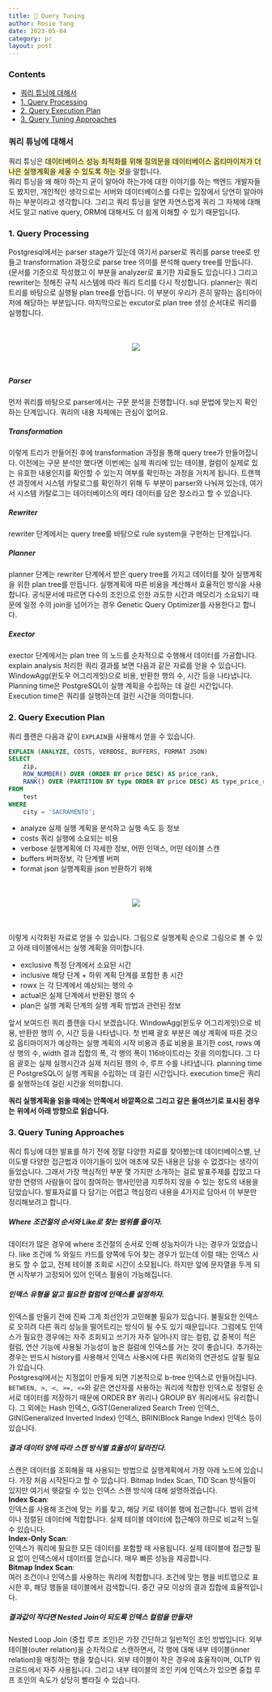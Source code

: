 ```yaml
---
title: 🚴 Query Tuning
author: Rosie Yang
date: 2023-05-04
category: pr
layout: post
---
```


### Contents
+ [쿼리 튜닝에 대해서](/pr/2023/05/04/Database.html#쿼리-튜닝에-대해서)
+ [1. Query Processing](/pr/2023/05/04/Database.html#1-query-processing)
+ [2. Query Execution Plan](/pr/2023/05/04/Database.html#2-query-execution-plan)
+ [3. Query Tuning Approaches](/pr/2023/05/04/Database.html#3-query-tuning-approaches)

### 쿼리 튜닝에 대해서
쿼리 튜닝은 <span style="background-color:#fff5b1">데이터베이스 성능 최적화를 위해 질의문을 데이터베이스 옵티마이저가 더 나은 실행계획을 세울 수 있도록 하는 것</span>을 말합니다.  
쿼리 튜닝을 왜 해야 하는지 굳이 알아야 하는가에 대한 이야기를 하는 백엔드 개발자들도 봤지만, 개인적인 생각으로는 서버와 데이터베이스를 다루는 입장에서 당연히 알아야 하는 부분이라고 생각합니다.
그리고 쿼리 튜닝을 알면 자연스럽게 쿼리 그 자체에 대해서도 알고 native query, ORM에 대해서도 더 쉽게 이해할 수 있기 때문입니다.

### 1. Query Processing
Postgresql에서는 parser stage가 있는데 여기서 parser로 쿼리를 parse tree로 만들고 transformation 과정으로 parse tree 의미를 분석해 query tree를 만듭니다.
(문서를 기준으로 작성했고 이 부분을 analyzer로 표기한 자료들도 있습니다.)
그리고 rewriter는 정해진 규칙 시스템에 따라 쿼리 트리를 다시 작성합니다. planner는 쿼리 트리를 바탕으로 실행될 plan tree를 만듭니다.
이 부분이 우리가 흔히 말하는 옵티마이저에 해당하는 부분입니다. 마지막으로는 excutor로 plan tree 생성 순서대로 쿼리를 실행합니다.

<p style="text-align: center; margin: 50px 0">
  <img src="/assets/gitbook/post_images/database/query_tuning_01.png">
</p> 

##### Parser
먼저 쿼리를 바탕으로 parser에서는 구문 분석을 진행합니다. sql 문법에 맞는지 확인하는 단계입니다. 쿼리의 내용 자체에는 관심이 없어요.  

##### Transformation
이렇게 트리가 만들어진 후에 transformation 과정을 통해 query tree가 만들어집니다.
이전에는 구문 분석만 했다면 이번에는 실제 쿼리에 있는 테이블, 컬럼이 실제로 있는 유효한 내용인지를 확인할 수 있는지 여부를 확인하는 과정을 거치게 됩니다.
트랜잭션 과정에서 시스템 카탈로그를 확인하기 위해 두 부분이 parser와 나눠져 있는데, 여기서 시스템 카탈로그는 데이터베이스의 메타 데이터를 담은 장소라고 할 수 있습니다.  

##### Rewriter
rewriter 단계에서는 query tree를 바탕으로 rule system을 구현하는 단계입니다.

##### Planner
planner 단계는 rewriter 단계에서 받은 query tree를 가지고 데이터를 찾아 실행계획을 위한 plan tree를 만듭니다.
실행계획에 따른 비용을 계산해서 효율적인 방식을 사용합니다. 공식문서에 따르면 다수의 조인으로 인한 과도한 시간과 메모리가 소요되기 때문에 일정 수의 join을 넘어가는 경우 Genetic Query Optimizer를 사용한다고 합니다.

##### Exector
exector 단계에서는 plan tree 의 노드를 순차적으로 수행해서 데이터를 가공합니다. explain analysis 처리한 쿼리 결과를 보면 다음과 같은 자료를 얻을 수 있습니다. 
WindowAgg(윈도우 어그리게잇)으로 비용, 반환한 행의 수, 시간 등을 나타냅니다. Planning time은 PostgreSQL이 실행 계획을 수립하는 데 걸린 시간입니다. Execution time은 쿼리를 실행하는데 걸린 시간을 의미합니다.

### 2. Query Execution Plan 
쿼리 플랜은 다음과 같이 ```EXPLAIN```을 사용해서 얻을 수 있습니다.
```sql
EXPLAIN (ANALYZE, COSTS, VERBOSE, BUFFERS, FORMAT JSON)
SELECT
    zip,
    ROW_NUMBER() OVER (ORDER BY price DESC) AS price_rank,
    RANK() OVER (PARTITION BY type ORDER BY price DESC) AS type_price_rank
FROM
    test
WHERE
    city = 'SACRAMENTO';
```
+ analyze 실제 실행 계획을 분석하고 실행 속도 등 정보
+ costs 쿼리 실행에 소요되는 비용
+ verbose 실행계획에 더 자세한 정보, 어떤 인덱스, 어떤 테이블 스캔
+ buffers 버퍼정보, 각 단계별 버퍼
+ format json 실행계획을 json 반환하기 위해

<p style="text-align: center; margin: 50px 0">
  <img src="/assets/gitbook/post_images/database/query_tuning_02.png">
</p>

이렇게 시각화된 자료로 얻을 수 있습니다. 그림으로 실행계획 순으로 그림으로 볼 수 있고 아래 테이블에서는 실행 계획을 의미합니다.
+ exclusive 특정 단계에서 소요된 시간
+ inclusive 해당 단계 + 하위 계획 단계를 포함한 총 시간
+ rowx 는 각 단계에서 예상되는 행의 수
+ actual은 실제 단계에서 반환된 행의 수
+ plan은 실행 계획 단계의 실행 계획 방법과 관련된 정보

앞서 보여드린 쿼리 플랜을 다시 보겠습니다. 
WindowAgg(윈도우 어그리게잇)으로 비용, 반환한 행의 수, 시간 등을 나타냅니다.
첫 번째 괄호 부분은 예상 계획에 따른 것으로 옵티마이저가 예상하는 실행 계획의 시작 비용과 종료 비용을 표기한 cost, rows 예상 행의 수, width 결과 집합의 폭, 각 행의 폭이 116바이트라는 것을 의미합니다.
그 다음 괄호는 실제 실행시간과 실제 처리된 행의 수, 루프 수를 나타냅니다. planning time은 PostgreSQL이 실행 계획을 수립하는 데 걸린 시간입니다. execution time은 쿼리를 실행하는데 걸린 시간을 의미합니다.

**쿼리 실행계획을 읽을 때에는 안쪽에서 바깥쪽으로 그리고 같은 들여쓰기로 표시된 경우는 위에서 아래 방향으로 읽습니다.**

### 3. Query Tuning Approaches
쿼리 튜닝에 대한 발표를 하기 전에 정말 다양한 자료를 찾아봤는데 데이터베이스별, 난이도별 다양한 접근법과 이야기들이 있어 애초에 모든 내용은 담을 수 없겠다는 생각이 들었습니다. 그래서 가장 핵심적인 부분 몇 가지만 소개하는 걸로 발표주제를 잡았고
다양한 연령의 사람들이 많이 참여하는 행사인만큼 지루하지 않을 수 있는 정도의 내용을 담았습니다. 발표자료를 다 담기는 어렵고 핵심정리 내용을 4가지로 담아서 이 부분만 정리해보려고 합니다.
##### Where 조건절의 순서와 Like로 찾는 범위를 줄이자.
데이터가 많은 경우에 where 조건절의 순서로 인해 성능차이가 나는 경우가 있었습니다. like 조건에 % 와일드 카드를 양쪽에 두어 찾는 경우가 있는데 이럴 때는 인덱스 사용도 할 수 없고, 전체 테이블 조회로 시간이 소모됩니다. 하지만 앞에 문자열을 두게 되면 시작부가 고정되어 있어 인덱스 활용이 가능해집니다.
##### 인덱스 유형을 알고 필요한 컬럼에 인덱스를 설정하자.
인덱스를 만들기 전에 진짜 그게 최선인가 고민해볼 필요가 있습니다. 불필요한 인덱스로 오히려 다른 쿼리 성능을 떨어트리는 방식이 될 수도 있기 때문입니다.
그럼에도 인덱스가 필요한 경우에는 자주 조회되고 쓰기가 자주 일어나지 않는 컬럼, 값 중복이 적은 컬럼, 연산 기능에 사용될 가능성이 높은 컬럼에 인덱스를 거는 것이 좋습니다. 추가하는 경우는 반드시 history를 사용해서 인덱스 사용시에 다른 쿼리와의 연관성도 살필 필요가 있습니다.  
Postgresql에서는 지정없이 만들게 되면 기본적으로 b-tree 인덱스로 만들어집니다. ```BETWEEN, >, <, >=, <=```와 같은 연산자를 사용하는 쿼리에 적합한 인덱스로 정렬된 순서로 데이터를 저장하기 때문에 ORDER BY 쿼리나 GROUP BY 쿼리에서도 유리합니다.
그 외에는 Hash 인덱스, GiST(Generalized Search Tree) 인덱스, GIN(Generalized Inverted Index) 인덱스, BRIN(Block Range Index) 인덱스 등이 있습니다.
##### 결과 데이터 양에 따라 스캔 방식별 효율성이 달라진다.
스캔은 데이터를 조회해올 때 사용되는 방법으로 실행계획에서 가장 아래 노드에 있습니다. 가장 처음 시작된다고 할 수 있습니다.
Bitmap Index Scan, TID Scan 방식들이 있지만 여기서 헷갈릴 수 있는 인덱스 스캔 방식에 대해 설명하겠습니다.  
**Index Scan**:  
인덱스를 사용해 조건에 맞는 키를 찾고, 해당 키로 테이블 행에 접근합니다. 범위 검색이나 정렬된 데이터에 적합합니다. 실제 테이블 데이터에 접근해야 하므로 비교적 느릴 수 있습니다.  
**Index-Only Scan**:  
인덱스가 쿼리에 필요한 모든 데이터를 포함할 때 사용됩니다. 실제 테이블에 접근할 필요 없이 인덱스에서 데이터를 얻습니다.  매우 빠른 성능을 제공합니다.  
**Bitmap Index Scan**:  
여러 조건이나 인덱스를 사용하는 쿼리에 적합합니다. 조건에 맞는 행을 비트맵으로 표시한 후, 해당 행들을 테이블에서 검색합니다. 중간 규모 이상의 결과 집합에 효율적입니다.  
##### 결과값이 작다면 Nested Join이 되도록 인덱스 컬럼을 만들자!
Nested Loop Join (중첩 루프 조인)은 가장 간단하고 일반적인 조인 방법입니다.
외부 테이블(outer relation)을 순차적으로 스캔하면서, 각 행에 대해 내부 테이블(inner relation)을 매칭하는 행을 찾습니다. 외부 테이블이 작은 경우에 효율적이며, OLTP 워크로드에서 자주 사용됩니다.
그리고 내부 테이블의 조인 키에 인덱스가 있으면 중첩 루프 조인의 속도가 상당히 빨라질 수 있습니다.

<div style="padding:3px; margin:200px 0;"></div>   